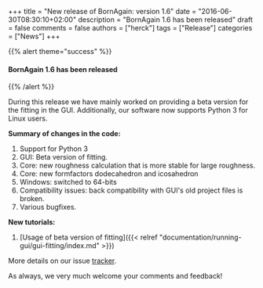 +++
title = "New release of BornAgain: version 1.6"
date = "2016-06-30T08:30:10+02:00"
description = "BornAgain 1.6 has been released"
draft = false
comments = false
authors = ["herck"]
tags = ["Release"]
categories = ["News"]
+++

{{% alert theme="success" %}}
#### BornAgain 1.6 has been released
{{% /alert %}}

During this release we have mainly worked on providing a beta version for the fitting in the GUI. Additionally, our software now supports Python 3 for Linux users.

**Summary of changes in the code:**

1. Support for Python 3
1. GUI: Beta version of fitting.
1. Core: new roughness calculation that is more stable for large roughness.
1. Core: new formfactors dodecahedron and icosahedron
1. Windows: switched to 64-bits
1. Compatibility issues: back compatibility with GUI's old project files is broken.
1. Various bugfixes.

**New tutorials:**

1. [Usage of beta version of fitting]({{< relref "documentation/running-gui/gui-fitting/index.md" >}})

More details on our issue [tracker](http://apps.jcns.fz-juelich.de/redmine/versions/32).

As always, we very much welcome your comments and feedback!
